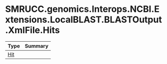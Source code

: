﻿
# SMRUCC.genomics.Interops.NCBI.Extensions.LocalBLAST.BLASTOutput.XmlFile.Hits

|Type|Summary|
|----|-------|
|[Hit](./Hit.md)||

